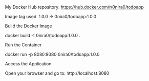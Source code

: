 My Docker Hub repository:
https://hub.docker.com/r/0nira0/todoapp

Image tag used: 1.0.0 → 0nira0/todoapp:1.0.0

Build the Docker Image

docker build -t 0nira0/todoapp:1.0.0 .

Run the Container

docker run -p 8080:8080 0nira0/todoapp:1.0.0

Access the Application

Open your browser and go to:
http://localhost:8080